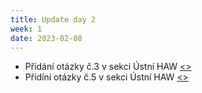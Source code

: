 ```yaml
---
title: Update day 2
week: 1
date: 2023-02-08
---
```

- Přidání otázky č.3 v sekci Ústní HAW [<>](/maturita/ustni/haw/otazky/o3_logicke_obvody/)
- Přidíní otázky č.5 v sekci Ústní HAW [<>](/maturita/ustni/haw/otazky/o5_ad_prevodniky/)